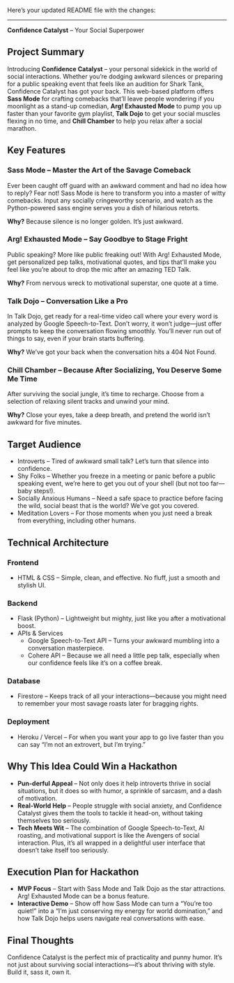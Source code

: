 Here’s your updated README file with the changes:  

---

**Confidence Catalyst** – Your Social Superpower  

## Project Summary  
Introducing **Confidence Catalyst** – your personal sidekick in the world of social interactions. Whether you’re dodging awkward silences or preparing for a public speaking event that feels like an audition for Shark Tank, Confidence Catalyst has got your back. This web-based platform offers **Sass Mode** for crafting comebacks that’ll leave people wondering if you moonlight as a stand-up comedian, **Arg! Exhausted Mode** to pump you up faster than your favorite gym playlist, **Talk Dojo** to get your social muscles flexing in no time, and **Chill Chamber** to help you relax after a social marathon.  

## Key Features  

### Sass Mode – Master the Art of the Savage Comeback  
Ever been caught off guard with an awkward comment and had no idea how to reply? Fear not! Sass Mode is here to transform you into a master of witty comebacks. Input any socially cringeworthy scenario, and watch as the Python-powered sass engine serves you a dish of hilarious retorts.  

**Why?** Because silence is no longer golden. It’s just awkward.  

### Arg! Exhausted Mode – Say Goodbye to Stage Fright  
Public speaking? More like public freaking out! With Arg! Exhausted Mode, get personalized pep talks, motivational quotes, and tips that'll make you feel like you’re about to drop the mic after an amazing TED Talk.  

**Why?** From nervous wreck to motivational superstar, one quote at a time.  

### Talk Dojo – Conversation Like a Pro  
In Talk Dojo, get ready for a real-time video call where your every word is analyzed by Google Speech-to-Text. Don’t worry, it won’t judge—just offer prompts to keep the conversation flowing smoothly. You’ll never run out of things to say, even if your brain starts buffering.  

**Why?** We’ve got your back when the conversation hits a 404 Not Found.  

### Chill Chamber – Because After Socializing, You Deserve Some Me Time  
After surviving the social jungle, it’s time to recharge. Choose from a selection of relaxing silent tracks and unwind your mind.  

**Why?** Close your eyes, take a deep breath, and pretend the world isn’t awkward for five minutes.  

## Target Audience  
- Introverts – Tired of awkward small talk? Let’s turn that silence into confidence.  
- Shy Folks – Whether you freeze in a meeting or panic before a public speaking event, we’re here to get you out of your shell (but not too far—baby steps!).  
- Socially Anxious Humans – Need a safe space to practice before facing the wild, social beast that is the world? We've got you covered.  
- Meditation Lovers – For those moments when you just need a break from everything, including other humans.  

## Technical Architecture  

### Frontend  
- HTML & CSS – Simple, clean, and effective. No fluff, just a smooth and stylish UI.  

### Backend  
- Flask (Python) – Lightweight but mighty, just like you after a motivational boost.  
- APIs & Services  
  - Google Speech-to-Text API – Turns your awkward mumbling into a conversation masterpiece.  
  - Cohere API – Because we all need a little pep talk, especially when our confidence feels like it’s on a coffee break.  

### Database  
- Firestore – Keeps track of all your interactions—because you might need to remember your most savage roasts later for bragging rights.  

### Deployment  
- Heroku / Vercel – For when you want your app to go live faster than you can say “I’m not an extrovert, but I’m trying.”  

## Why This Idea Could Win a Hackathon  
- **Pun-derful Appeal** – Not only does it help introverts thrive in social situations, but it does so with humor, a sprinkle of sarcasm, and a dash of motivation.  
- **Real-World Help** – People struggle with social anxiety, and Confidence Catalyst gives them the tools to tackle it head-on, without taking themselves too seriously.  
- **Tech Meets Wit** – The combination of Google Speech-to-Text, AI roasting, and motivational support is like the Avengers of social interaction. Plus, it’s all wrapped in a delightful user interface that doesn’t take itself too seriously.  

## Execution Plan for Hackathon  
- **MVP Focus** – Start with Sass Mode and Talk Dojo as the star attractions. Arg! Exhausted Mode can be a bonus feature.  
- **Interactive Demo** – Show off how Sass Mode can turn a “You’re too quiet!” into a “I’m just conserving my energy for world domination,” and how Talk Dojo helps users navigate real conversations with ease.  

## Final Thoughts  
Confidence Catalyst is the perfect mix of practicality and punny humor. It’s not just about surviving social interactions—it’s about thriving with style. Build it, sass it, own it.

